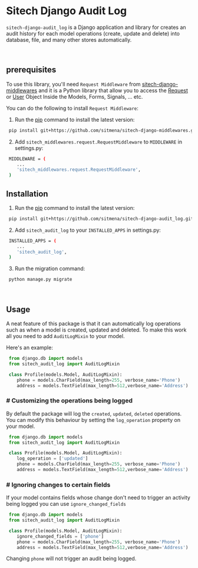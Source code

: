 

# Sitech Django Audit Log
`sitech-django-audit_log` is a Django application and library for creates an audit history for each model operations (create, update and delete) into database, file, and many other stores automatically.

<br/>


## prerequisites
To use this library, you'll need `Request Middleware` from [sitech-django-middlewares](https://github.com/sitmena/sitech-django-middlewares)  and it is a Python library that allow you to access the [Request](https://docs.djangoproject.com/en/2.2/ref/request-response/#httprequest-objects) or [User](https://docs.djangoproject.com/en/2.2/ref/request-response/#django.http.HttpRequest.user) Object Inside the Models, Forms, Signals, ... etc.

You can do the following to install `Request Middleware`:
1. Run the [pip](https://pip.pypa.io/en/stable/) command to install the latest version:
```bash
 pip install git+https://github.com/sitmena/sitech-django-middlewares.git@v1.0.1
```
 2. Add `sitech_middlewares.request.RequestMiddleware` to `MIDDLEWARE` in settings.py:
 
```bash
 MIDDLEWARE = (
    ...
    'sitech_middlewares.request.RequestMiddleware',
 )
```

## Installation

1. Run the [pip](https://pip.pypa.io/en/stable/) command to install the latest version:
```bash
 pip install git+https://github.com/sitmena/sitech-django-audit_log.git
```

2. Add `sitech_audit_log` to your `INSTALLED_APPS` in settings.py:
```bash
 INSTALLED_APPS = (
    ...
    'sitech_audit_log',
 )
```
3. Run the migration command:
```bash
 python manage.py migrate
```
<br>

## Usage
A neat feature of this package is that it can automatically log operations such as when a model is created, updated and deleted. To make this work all you need to add  `AuditLogMixin`  to your model.

Here's an example:
```python
 from django.db import models
 from sitech_audit_log import AuditLogMixin

 class Profile(models.Model, AuditLogMixin):  
	phone = models.CharField(max_length=255, verbose_name='Phone')
	address = models.TextField(max_length=512,verbose_name='Address')
```	



### # Customizing the operations being logged
By default the package will log the  `created`,  `updated`,  `deleted`  operations. You can modify this behaviour by setting the  `log_operation`  property on your model.

```python
 from django.db import models
 from sitech_audit_log import AuditLogMixin

 class Profile(models.Model, AuditLogMixin):  
	log_operation = ['updated']
	phone = models.CharField(max_length=255, verbose_name='Phone')
	address = models.TextField(max_length=512,verbose_name='Address')
```	

### # Ignoring changes to certain fields
If your model contains fields whose change don't need to trigger an activity being logged you can use `ignore_changed_fields`

```python
 from django.db import models
 from sitech_audit_log import AuditLogMixin

 class Profile(models.Model, AuditLogMixin):  
	ignore_changed_fields = ['phone']
	phone = models.CharField(max_length=255, verbose_name='Phone')
	address = models.TextField(max_length=512,verbose_name='Address')
```	

Changing `phone` will not trigger an audit being logged.
